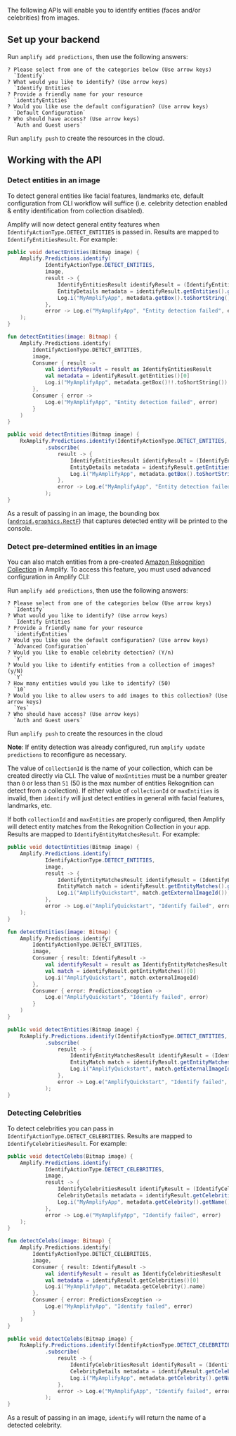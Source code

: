 The following APIs will enable you to identify entities (faces and/or celebrities) from images.

## Set up your backend

Run `amplify add predictions`, then use the following answers:

```console
? Please select from one of the categories below (Use arrow keys)
  `Identify`
? What would you like to identify? (Use arrow keys)
  `Identify Entities`
? Provide a friendly name for your resource
  `identifyEntities`
? Would you like use the default configuration? (Use arrow keys)
  `Default Configuration`
? Who should have access? (Use arrow keys)
  `Auth and Guest users`
```

Run `amplify push` to create the resources in the cloud.

## Working with the API

### Detect entities in an image

To detect general entities like facial features, landmarks etc, default configuration from CLI workflow will suffice (i.e. celebrity detection enabled & entity identification from collection disabled).

Amplify will now detect general entity features when `IdentifyActionType.DETECT_ENTITIES` is passed in. Results are mapped to `IdentifyEntitiesResult`. For example:

<amplify-block-switcher>
<amplify-block name="Java">

```java
public void detectEntities(Bitmap image) {
    Amplify.Predictions.identify(
            IdentifyActionType.DETECT_ENTITIES,
            image,
            result -> {
                IdentifyEntitiesResult identifyResult = (IdentifyEntitiesResult) result;
                EntityDetails metadata = identifyResult.getEntities().get(0);
                Log.i("MyAmplifyApp", metadata.getBox().toShortString());
            },
            error -> Log.e("MyAmplifyApp", "Entity detection failed", error)
    );
}
```

</amplify-block>
<amplify-block name="Kotlin">

```kotlin
fun detectEntities(image: Bitmap) {
    Amplify.Predictions.identify(
        IdentifyActionType.DETECT_ENTITIES,
        image,
        Consumer { result ->
            val identifyResult = result as IdentifyEntitiesResult
            val metadata = identifyResult.getEntities()[0]
            Log.i("MyAmplifyApp", metadata.getBox()!!.toShortString())
        },
        Consumer { error ->
            Log.e("MyAmplifyApp", "Entity detection failed", error)
        }
    )
}
```

</amplify-block>
<amplify-block name="RxJava">

```java
public void detectEntities(Bitmap image) {
    RxAmplify.Predictions.identify(IdentifyActionType.DETECT_ENTITIES, image)
            .subscribe(
                result -> {
                    IdentifyEntitiesResult identifyResult = (IdentifyEntitiesResult) result;
                    EntityDetails metadata = identifyResult.getEntities().get(0);
                    Log.i("MyAmplifyApp", metadata.getBox().toShortString());
                },
                error -> Log.e("MyAmplifyApp", "Entity detection failed", error)
            );
}
```

</amplify-block>
</amplify-block-switcher>

As a result of passing in an image, the bounding box ([`android.graphics.RectF`](https://developer.android.com/reference/android/graphics/RectF)) that captures detected entity will be printed to the console.

### Detect pre-determined entities in an image

You can also match entities from a pre-created [Amazon Rekognition Collection](https://docs.aws.amazon.com/rekognition/latest/dg/collections.html) in Amplify. To access this feature, you must used advanced configuration in Amplify CLI:

Run `amplify add predictions`, then use the following answers:

```console
? Please select from one of the categories below (Use arrow keys)
  `Identify`
? What would you like to identify? (Use arrow keys)
  `Identify Entities`
? Provide a friendly name for your resource
  `identifyEntities`
? Would you like use the default configuration? (Use arrow keys)
  `Advanced Configuration`
? Would you like to enable celebrity detection? (Y/n)
  `Y`
? Would you like to identify entities from a collection of images? (y/N)
  `Y`
? How many entities would you like to identify? (50)
  `10`
? Would you like to allow users to add images to this collection? (Use arrow keys)
  `Yes`
? Who should have access? (Use arrow keys)
  `Auth and Guest users`
```

Run `amplify push` to create the resources in the cloud

**Note**: If entity detection was already configured, run `amplify update predictions` to reconfigure as necessary.

The value of `collectionId` is the name of your collection, which can be created directly via CLI. The value of `maxEntities` must be a number greater than `0` or less than `51` (50 is the max number of entities Rekognition can detect from a collection). If either value of `collectionId` or `maxEntities` is invalid, then `identify` will just detect entities in general with facial features, landmarks, etc.

If both `collectionId` and `maxEntities` are properly configured, then Amplify will detect entity matches from the Rekognition Collection in your app. Results are mapped to `IdentifyEntityMatchesResult`. For example:

<amplify-block-switcher>
<amplify-block name="Java">

```java
public void detectEntities(Bitmap image) {
    Amplify.Predictions.identify(
            IdentifyActionType.DETECT_ENTITIES,
            image,
            result -> {
                IdentifyEntityMatchesResult identifyResult = (IdentifyEntityMatchesResult) result;
                EntityMatch match = identifyResult.getEntityMatches().get(0);
                Log.i("AmplifyQuickstart", match.getExternalImageId());
            },
            error -> Log.e("AmplifyQuickstart", "Identify failed", error)
    );
}
```

</amplify-block>
<amplify-block name="Kotlin">

```kotlin
fun detectEntities(image: Bitmap) {
    Amplify.Predictions.identify(
        IdentifyActionType.DETECT_ENTITIES,
        image,
        Consumer { result: IdentifyResult ->
            val identifyResult = result as IdentifyEntityMatchesResult
            val match = identifyResult.getEntityMatches()[0]
            Log.i("AmplifyQuickstart", match.externalImageId)
        },
        Consumer { error: PredictionsException ->
            Log.e("AmplifyQuickstart", "Identify failed", error)
        }
    )
}
```

</amplify-block>
<amplify-block name="RxJava">

```java
public void detectEntities(Bitmap image) {
    RxAmplify.Predictions.identify(IdentifyActionType.DETECT_ENTITIES, image)
            .subscribe(
                result -> {
                    IdentifyEntityMatchesResult identifyResult = (IdentifyEntityMatchesResult) result;
                    EntityMatch match = identifyResult.getEntityMatches().get(0);
                    Log.i("AmplifyQuickstart", match.getExternalImageId());
                },
                error -> Log.e("AmplifyQuickstart", "Identify failed", error)
            );
}
```

</amplify-block>
</amplify-block-switcher>

### Detecting Celebrities

To detect celebrities you can pass in `IdentifyActionType.DETECT_CELEBRITIES`.  Results are mapped to `IdentifyCelebritiesResult`.  For example:

<amplify-block-switcher>
<amplify-block name="Java">

```java
public void detectCelebs(Bitmap image) {
    Amplify.Predictions.identify(
            IdentifyActionType.DETECT_CELEBRITIES,
            image,
            result -> {
                IdentifyCelebritiesResult identifyResult = (IdentifyCelebritiesResult) result;
                CelebrityDetails metadata = identifyResult.getCelebrities().get(0);
                Log.i("MyAmplifyApp", metadata.getCelebrity().getName());
            },
            error -> Log.e("MyAmplifyApp", "Identify failed", error)
    );
}
```

</amplify-block>
<amplify-block name="Kotlin">

```kotlin
fun detectCelebs(image: Bitmap) {
    Amplify.Predictions.identify(
        IdentifyActionType.DETECT_CELEBRITIES,
        image,
        Consumer { result: IdentifyResult ->
            val identifyResult = result as IdentifyCelebritiesResult
            val metadata = identifyResult.getCelebrities()[0]
            Log.i("MyAmplifyApp", metadata.getCelebrity().name)
        },
        Consumer { error: PredictionsException ->
            Log.e("MyAmplifyApp", "Identify failed", error)
        }
    )
}
```

</amplify-block>
<amplify-block name="RxJava">

```java
public void detectCelebs(Bitmap image) {
    RxAmplify.Predictions.identify(IdentifyActionType.DETECT_CELEBRITIES, image)
            .subscribe(
                result -> {
                    IdentifyCelebritiesResult identifyResult = (IdentifyCelebritiesResult) result;
                    CelebrityDetails metadata = identifyResult.getCelebrities().get(0);
                    Log.i("MyAmplifyApp", metadata.getCelebrity().getName());
                },
                error -> Log.e("MyAmplifyApp", "Identify failed", error)
            );
}
```

</amplify-block>
</amplify-block-switcher>

As a result of passing in an image, `identify` will return the name of a detected celebrity.
